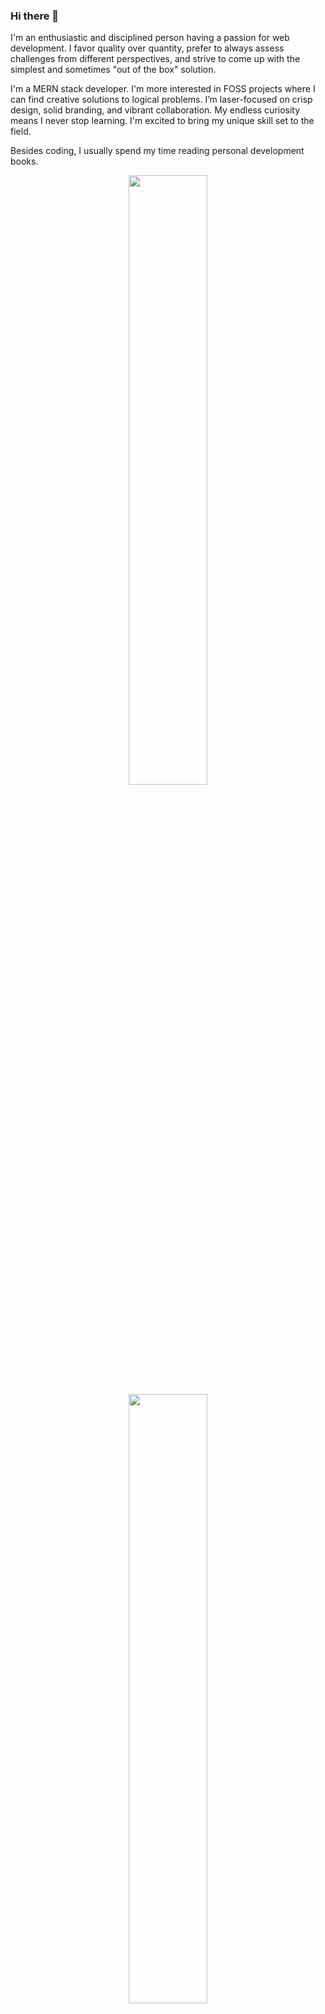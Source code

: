 ### Hi there 👋

I'm an enthusiastic and disciplined person having a passion for web development. I favor quality over quantity, prefer to always assess challenges from different perspectives, and strive to come up with the simplest and sometimes  "out of the box" solution.

I'm a MERN stack developer. I'm more interested in FOSS projects where I can find creative solutions to logical problems. I’m laser-focused on crisp design, solid branding, and vibrant collaboration.
My endless curiosity means I never stop learning. I'm excited to bring my unique skill set to the field.

Besides coding, I usually spend my time reading personal development books.

<!--
**bilalscripts/bilalscripts** is a ✨ _special_ ✨ repository because its `README.md` (this file) appears on your GitHub profile.
-->
<p align="center">
  <img height="50%" width="auto" src ="https://github-readme-stats.vercel.app/api?username=bilalscripts&show_icons=true&count_private=true&theme=darcula&hide_border=true&hide=issues,contribs&bg_color=00000000">
  <img height="50%" width="auto" src ="https://github-readme-stats.vercel.app/api/top-langs/?username=bilalscripts&layout=compact&hide_border=true&theme=darcula&bg_color=00000000&langs_count=6&hide=jupyter%20notebook,tex,css,php">
  <!--
  <img src ="https://github-readme-streak-stats.herokuapp.com?user=bilalscripts&theme=darcula&hide_border=true&background=FFFFFF00">
  -->
  <br>
  <br>

</p>
